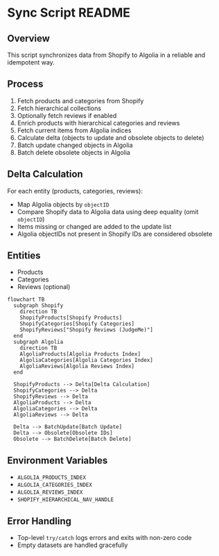 # Sync Script README

## Overview
This script synchronizes data from Shopify to Algolia in a reliable and idempotent way.

## Process
1. Fetch products and categories from Shopify
2. Fetch hierarchical collections
3. Optionally fetch reviews if enabled
4. Enrich products with hierarchical categories and reviews
5. Fetch current items from Algolia indices
6. Calculate delta (objects to update and obsolete objects to delete)
7. Batch update changed objects in Algolia
8. Batch delete obsolete objects in Algolia

## Delta Calculation
For each entity (products, categories, reviews):
- Map Algolia objects by `objectID`
- Compare Shopify data to Algolia data using deep equality (omit `objectID`)
- Items missing or changed are added to the update list
- Algolia objectIDs not present in Shopify IDs are considered obsolete

## Entities
- Products
- Categories
- Reviews (optional)

```mermaid
flowchart TB
  subgraph Shopify
    direction TB
    ShopifyProducts[Shopify Products]
    ShopifyCategories[Shopify Categories]
    ShopifyReviews["Shopify Reviews (JudgeMe)"]
  end
  subgraph Algolia
    direction TB
    AlgoliaProducts[Algolia Products Index]
    AlgoliaCategories[Algolia Categories Index]
    AlgoliaReviews[Algolia Reviews Index]
  end

  ShopifyProducts --> Delta[Delta Calculation]
  ShopifyCategories --> Delta
  ShopifyReviews --> Delta
  AlgoliaProducts --> Delta
  AlgoliaCategories --> Delta
  AlgoliaReviews --> Delta

  Delta --> BatchUpdate[Batch Update]
  Delta --> Obsolete[Obsolete IDs]
  Obsolete --> BatchDelete[Batch Delete]
```

## Environment Variables
- `ALGOLIA_PRODUCTS_INDEX`
- `ALGOLIA_CATEGORIES_INDEX`
- `ALGOLIA_REVIEWS_INDEX`
- `SHOPIFY_HIERARCHICAL_NAV_HANDLE`

## Error Handling
- Top-level `try/catch` logs errors and exits with non-zero code
- Empty datasets are handled gracefully 